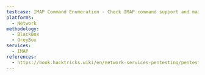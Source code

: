 ```yaml
---
testcase: IMAP Command Enumeration - Check IMAP command support and mailbox interaction using commands such as: A1 LOGIN username password, A1 LIST "" * (list mailboxes), A1 SELECT INBOX (select mailbox), A1 FETCH 1:* (FLAGS) (list messages), A1 UID FETCH 1:* (FLAGS) (list by UID)
platforms: 
  - Network
methodology: 
  - BlackBox
  - GreyBox
services:
  - IMAP
references:
  - https://book.hacktricks.wiki/en/network-services-pentesting/pentesting-imap.html
---
```


